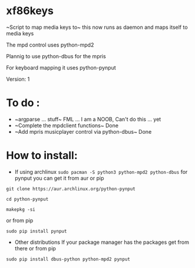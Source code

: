 # xf86keys

~Script to map media keys to~ this now runs as daemon and maps itself to media keys

The mpd control uses python-mpd2

Plannig to use python-dbus for the mpris

For keyboard mapping it uses python-pynput

Version: 1

# To do :
* ~argparse ... stuff~ FML ... I am a NOOB, Can't do this ... yet
* ~Complete the mpdclient functions~ Done
* ~Add mpris musicplayer control via python-dbus~ Done

# How to install:

* If using archlinux
```sudo pacman -S python3 python-mpd2 python-dbus```
for pynput you can get it from aur or pip

```git clone https://aur.archlinux.org/python-pynput```

```cd python-pynput```

```makepkg -si```

or from pip

```sudo pip install pynput```


* Other distributions
If your package manager has the packages get from there or from pip

```sudo pip install dbus-python python-mpd2 pynput```
